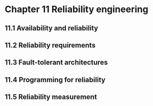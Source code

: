 # Chapter 11 Reliability engineering


## 11.1 Availability and reliability



## 11.2 Reliability requirements



## 11.3 Fault-tolerant architectures



## 11.4 Programming for reliability



## 11.5 Reliability measurement



